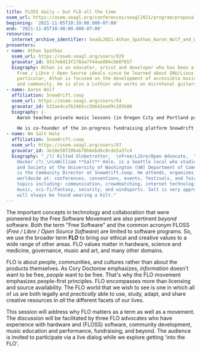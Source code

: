 ```yaml
---
title: FLOSS daily — but FLO all the time
osem_url: https://osem.seagl.org/conferences/seagl2021/program/proposals/836
beginning: '2021-11-05T10:10:00.000-07:00'
end: '2021-11-05T10:40:00.000-07:00'
resources:
  internet_archive_identifier: SeaGL2021-Athan_Spathas_Aaron_Wolf_and_Wm_Salt_Hale-FLOSS_daily_but_FLO_all_the_time
presenters:
- name: Athan Spathas
  osem_url: https://osem.seagl.org/users/929
  gravatar_id: 9317e6d13f278aa7f44ae804cbb07657
  biography: Athan is an educator, artist and developer who has been a advocate of
    Free / Libre / Open Source ideals since he learned about GNU/Linux in 2015. In
    particular, Athan is focused on the development of accessible music technology
    and community. He is also a Luthier who works on microtonal guitars!
- name: Aaron Wolf
  affiliation: Snowdrift.coop
  osem_url: https://osem.seagl.org/users/54
  gravatar_id: b32ae4ca7b2465cc5b642eed9c285b06
  biography: |-
    Aaron teaches private music lessons (in Oregon City and Portland prior to covid, now online via Jitsi Meet) and is otherwise an activist and advocate for Free Culture and Free Software.

    He is co-founder of the in-progress fundraising platform Snowdrift.coop, which aims to support widespread community patronage of freely-licensed creative works.
- name: Wm Salt Hale
  affiliation: Snowdrift.coop
  osem_url: https://osem.seagl.org/users/87
  gravatar_id: 3e18e58f206ab70b6ebd6c8cde5a37c4
  biography: "_/?/ Kilted Globetrotter,  \nFree/Libre/Open Advocate,  \nand Lifelong
    Hacker /?/_\n\nWilliam **Salt** Hale, is a Seattle local who studies Technology
    and Society at the University of Washington (UW) Department of Communication and
    is the Community Director at Snowdrift.coop. He attends, organizes, and speaks
    worldwide at: conferences, conventions, events, festivals, and faires; on various
    topics including: communication, crowdmatching, internet technologies, linux,
    music, sci-fi/fantasy, security, and windsports. Salt is very approachable and
    will always be found wearing a kilt."
---
```


The important concepts in technology and collaboration that were pioneered by the Free Software Movement are *also* pertinent *beyond* software. Both the term "Free Software" and the common acronym FLOSS (*Free / Libre / Open Source Software*) are limited to software programs. So, we use the broader term **FLO** to bring our ethical and creative values to a wide range of other areas. FLO values matter in hardware, science and medicine, governance, music and art, and many other domains.

FLO is about people, communities, and cultures rather than about the products themselves. As Cory Doctorow emphasizes, *information* doesn't want to be free, *people* want to be free. That's why the FLO movement emphasizes people-first principles. FLO encompasses more than licensing and source availability. The FLO world that we wish to see is one in which all of us are both legally and *practically* able to use, study, adapt, and share creative resources in *all* the different facets of our lives.

This session will address why FLO matters as a term as well as a movement. The discussion will be facilitated by three FLO advocates who have experience with hardware and (FLOSS) software, community development, music education and performance, fundraising, and beyond. The audience is invited to participate via a live dialog while we explore getting 'into the FLO'.
